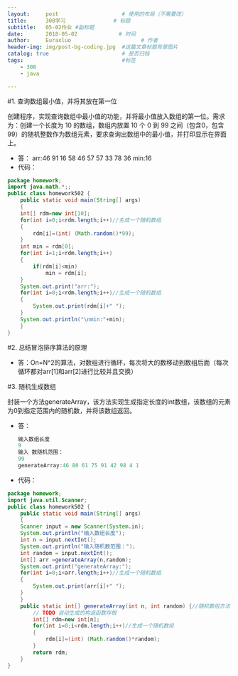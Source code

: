 ```yaml
---
layout:     post                    # 使用的布局（不需要改）
title:      308学习               # 标题 
subtitle:   05-02作业 #副标题
date:       2018-05-02             # 时间
author:     Euraxluo                      # 作者
header-img: img/post-bg-coding.jpg  #这篇文章标题背景图片
catalog: true                       # 是否归档
tags:                               #标签
    - 308
    - java

---
```


#1.  查询数组最小值，并将其放在第一位

创建程序，实现查询数组中最小值的功能，并将最小值放入数组的第一位。需求为：创建一个长度为 10 的数组，数组内放置 10 个 0 到 99 之间（包含0，包含99）的随机整数作为数组元素，要求查询出数组中的最小值，并打印显示在界面上。
+ 答：
  arr:46 91 16 58 46 57 57 33 78 36 
  min:16
+ 代码：
```java
package homework;
import java.math.*;;
public class homework502 {
	public static void main(String[] args)
	{
	int[] rdm=new int[10];
	for(int i=0;i<rdm.length;i++)//生成一个随机数组
	{
		rdm[i]=(int) (Math.random()*99);
	}
	int min = rdm[0];
	for(int i=1;i<rdm.length;i++)
	{
		if(rdm[i]<min)
			min = rdm[i];
	}
	System.out.print("arr:");
	for(int i=0;i<rdm.length;i++)//生成一个随机数组
	{
		System.out.print(rdm[i]+" ");
	}
	System.out.println("\nmin:"+min);
	}
}

```

#2. 总结冒泡排序算法的原理
+ 答：On=N^2的算法，对数组进行循环，每次将大的数移动到数组后面（每次循环都对arr[1]和arr[2]进行比较并且交换）

#3. 随机生成数组

封装一个方法generateArray，该方法实现生成指定长度的int数组，该数组的元素为0到指定范围内的随机数，并将该数组返回。
+ 答：

  ```java
  输入数组长度
  9
  输入 数随机范围：
  99
  generateArray:46 80 61 75 91 42 98 4 1 
  ```

+ 代码：
```java
package homework;
import java.util.Scanner;
public class homework502 {
	public static void main(String[] args)
	{
	Scanner input = new Scanner(System.in);
	System.out.println("输入数组长度");
	int n = input.nextInt();
	System.out.println("输入随机数范围：");
	int random = input.nextInt();
	int[] arr =generateArray(n,random);
	System.out.print("generateArray:");
	for(int i=0;i<arr.length;i++)//生成一个随机数组
	{
		System.out.print(arr[i]+" ");
	}
	}
	public static int[] generateArray(int n, int random) {//随机数组方法
		// TODO 自动生成的构造函数存根
		int[] rdm=new int[n];
		for(int i=0;i<rdm.length;i++)//生成一个随机数组
		{
			rdm[i]=(int) (Math.random()*random);
		}
		return rdm;
	}
}

```